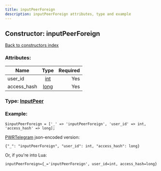 ```yaml
---
title: inputPeerForeign
description: inputPeerForeign attributes, type and example
---
```

## Constructor: inputPeerForeign  
[Back to constructors index](index.md)



### Attributes:

| Name     |    Type       | Required |
|----------|:-------------:|---------:|
|user\_id|[int](../types/int.md) | Yes|
|access\_hash|[long](../types/long.md) | Yes|



### Type: [InputPeer](../types/InputPeer.md)


### Example:

```
$inputPeerForeign = ['_' => 'inputPeerForeign', 'user_id' => int, 'access_hash' => long];
```  

[PWRTelegram](https://pwrtelegram.xyz) json-encoded version:

```
{"_": "inputPeerForeign", "user_id": int, "access_hash": long}
```


Or, if you're into Lua:  


```
inputPeerForeign={_='inputPeerForeign', user_id=int, access_hash=long}

```



